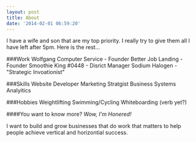 ```yaml
---
layout: post
title: About
date: '2014-02-01 06:59:20'
---
```


I have a wife and son that are my top priority. I really try to give them all I have left after 5pm. Here is the rest...

###Work
Wolfgang Computer Service - Founder
Better Job Landing - Founder
Smoothie King #0448 - Disrict Manager
Sodium Halogen - "Strategic Invoationist"

###Skills
Website Developer
Marketing Stratgist
Business Systems Analyitics

###Hobbies
Weightlifting
Swimming/Cycling
Whiteboarding (verb yet?)

####You want to know more? *Wow, I'm Honered!*

I want to build and grow businesses that do work that matters to help people achieve vertical and horizontial success. 